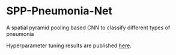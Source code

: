 # SPP-Pneumonia-Net
A spatial pyramid pooling based CNN to classify different types of pneumonia

Hyperparameter tuning results are published [here](https://docs.google.com/spreadsheets/d/e/2PACX-1vRyuTVBEW_D-BaCbOQVZTYOKJ4ZI6E7KvUmpEE2HzY4vSboz4ks3PYrd3o4jMfS04KAJ1X6QpHz02JK/pubhtml?gid=0&single=true).
